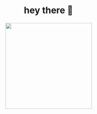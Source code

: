 ###

<h1 align="center">hey there 👋</h1>

###

<div align="center">
  <img height="271" src="https://media4.giphy.com/media/v1.Y2lkPTc5MGI3NjExcXI4ZDg1dHpxNnQ5NTRkaDg2YWM2MmJmbzNtYWljaWRrcmx2aGRoNiZlcD12MV9pbnRlcm5hbF9naWZfYnlfaWQmY3Q9Zw/JuW5fJTd4B1hC/giphy.gif" />
</div>

###
